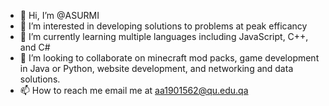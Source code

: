 - 👋 Hi, I’m @ASURMI
- 👀 I’m interested in developing solutions to problems at peak efficancy
- 🌱 I’m currently learning multiple languages including JavaScript, C++, and C#
- 💞️ I’m looking to collaborate on minecraft mod packs, game development in Java or Python, website development, and networking and data solutions.
- 📫 How to reach me email me at aa1901562@qu.edu.qa

<!---
ASURMI/ASURMI is a ✨ special ✨ repository because its `README.md` (this file) appears on your GitHub profile.
You can click the Preview link to take a look at your changes.
--->
